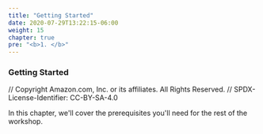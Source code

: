 ```yaml
---
title: "Getting Started"
date: 2020-07-29T13:22:15-06:00
weight: 15
chapter: true
pre: "<b>1. </b>"
---
```


### Getting Started

// Copyright Amazon.com, Inc. or its affiliates. All Rights Reserved. 
// SPDX-License-Identifier: CC-BY-SA-4.0

In this chapter, we'll cover the prerequisites you'll need for the rest of the workshop.
